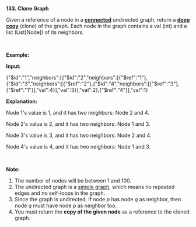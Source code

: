 **133. Clone Graph**

Given a reference of a node in a [**connected**](https://en.wikipedia.org/wiki/Connectivity_(graph_theory)#Connected_graph) undirected graph, return a [**deep copy**](https://en.wikipedia.org/wiki/Object_copying#Deep_copy) (clone) of the graph. Each node in the graph contains a val (int) and a list (List[Node]) of its neighbors.

 

**Example:**

**Input:**

{"$id":"1","neighbors":[{"$id":"2","neighbors":[{"$ref":"1"},{"$id":"3","neighbors":[{"$ref":"2"},{"$id":"4","neighbors":[{"$ref":"3"},{"$ref":"1"}],"val":4}],"val":3}],"val":2},{"$ref":"4"}],"val":1}

**Explanation:**

Node 1's value is 1, and it has two neighbors: Node 2 and 4.

Node 2's value is 2, and it has two neighbors: Node 1 and 3.

Node 3's value is 3, and it has two neighbors: Node 2 and 4.

Node 4's value is 4, and it has two neighbors: Node 1 and 3.

 

**Note:**

1. The number of nodes will be between 1 and 100.
2. The undirected graph is a [simple graph](https://en.wikipedia.org/wiki/Graph_(discrete_mathematics)#Simple_graph), which means no repeated edges and no self-loops in the graph.
3. Since the graph is undirected, if node _p_ has node _q_ as neighbor, then node _q_ must have node _p_ as neighbor too.
4. You must return the **copy of the given node** as a reference to the cloned graph.
